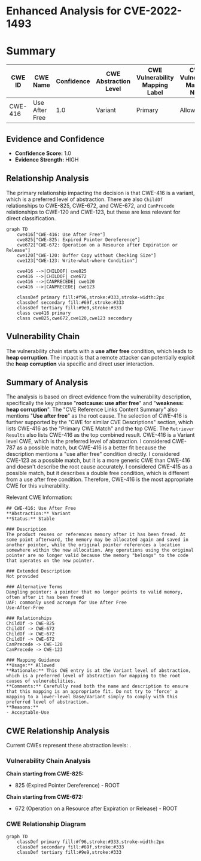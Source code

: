# Enhanced Analysis for CVE-2022-1493

# Summary
| CWE ID | CWE Name | Confidence | CWE Abstraction Level | CWE Vulnerability Mapping Label | CWE-Vulnerability Mapping Notes |
|---|---|---|---|---|---|
| CWE-416 | Use After Free | 1.0 | Variant | Primary | Allowed |

## Evidence and Confidence

*   **Confidence Score:** 1.0
*   **Evidence Strength:** HIGH

## Relationship Analysis
The primary relationship impacting the decision is that CWE-416 is a variant, which is a preferred level of abstraction. There are also `ChildOf` relationships to CWE-825, CWE-672, and CWE-672, and `CanPrecede` relationships to CWE-120 and CWE-123, but these are less relevant for direct classification.

```mermaid
graph TD
    cwe416["CWE-416: Use After Free"]
    cwe825["CWE-825: Expired Pointer Dereference"]
    cwe672["CWE-672: Operation on a Resource after Expiration or Release"]
    cwe120["CWE-120: Buffer Copy without Checking Size"]
    cwe123["CWE-123: Write-what-where Condition"]
    
    cwe416 -->|CHILDOF| cwe825
    cwe416 -->|CHILDOF| cwe672
    cwe416 -->|CANPRECEDE| cwe120
    cwe416 -->|CANPRECEDE| cwe123
    
    classDef primary fill:#f96,stroke:#333,stroke-width:2px
    classDef secondary fill:#69f,stroke:#333
    classDef tertiary fill:#9e9,stroke:#333
    class cwe416 primary
    class cwe825,cwe672,cwe120,cwe123 secondary
```

## Vulnerability Chain
The vulnerability chain starts with a **use after free** condition, which leads to **heap corruption**. The impact is that a remote attacker can potentially exploit the **heap corruption** via specific and direct user interaction.

## Summary of Analysis
The analysis is based on direct evidence from the vulnerability description, specifically the key phrase "**rootcause: use after free**" and "**weakness: heap corruption**". The "CVE Reference Links Content Summary" also mentions "**Use after free**" as the root cause.
The selection of CWE-416 is further supported by the "CWE for similar CVE Descriptions" section, which lists CWE-416 as the "Primary CWE Match" and the top CWE.
The `Retriever Results` also lists CWE-416 as the top combined result.
CWE-416 is a Variant level CWE, which is the preferred level of abstraction.
I considered CWE-787 as a possible match, but CWE-416 is a better fit because the description mentions a "use after free" condition directly.
I considered CWE-123 as a possible match, but it is a more generic CWE than CWE-416 and doesn't describe the root cause accurately.
I considered CWE-415 as a possible match, but it describes a double free condition, which is different from a use after free condition.
Therefore, CWE-416 is the most appropriate CWE for this vulnerability.

Relevant CWE Information:
```
## CWE-416: Use After Free
**Abstraction:** Variant
**Status:** Stable

### Description
The product reuses or references memory after it has been freed. At some point afterward, the memory may be allocated again and saved in another pointer, while the original pointer references a location somewhere within the new allocation. Any operations using the original pointer are no longer valid because the memory "belongs" to the code that operates on the new pointer.

### Extended Description
Not provided

### Alternative Terms
Dangling pointer: a pointer that no longer points to valid memory, often after it has been freed
UAF: commonly used acronym for Use After Free
Use-After-Free

### Relationships
ChildOf -> CWE-825
ChildOf -> CWE-672
ChildOf -> CWE-672
ChildOf -> CWE-672
CanPrecede -> CWE-120
CanPrecede -> CWE-123

### Mapping Guidance
**Usage:** Allowed
**Rationale:** This CWE entry is at the Variant level of abstraction, which is a preferred level of abstraction for mapping to the root causes of vulnerabilities.
**Comments:** Carefully read both the name and description to ensure that this mapping is an appropriate fit. Do not try to 'force' a mapping to a lower-level Base/Variant simply to comply with this preferred level of abstraction.
**Reasons:**
- Acceptable-Use
```


## CWE Relationship Analysis

Current CWEs represent these abstraction levels: .


### Vulnerability Chain Analysis

**Chain starting from CWE-825:**
- 825 (Expired Pointer Dereference) - ROOT


**Chain starting from CWE-672:**
- 672 (Operation on a Resource after Expiration or Release) - ROOT



### CWE Relationship Diagram

```mermaid
graph TD
    classDef primary fill:#f96,stroke:#333,stroke-width:2px
    classDef secondary fill:#69f,stroke:#333
    classDef tertiary fill:#9e9,stroke:#333
```